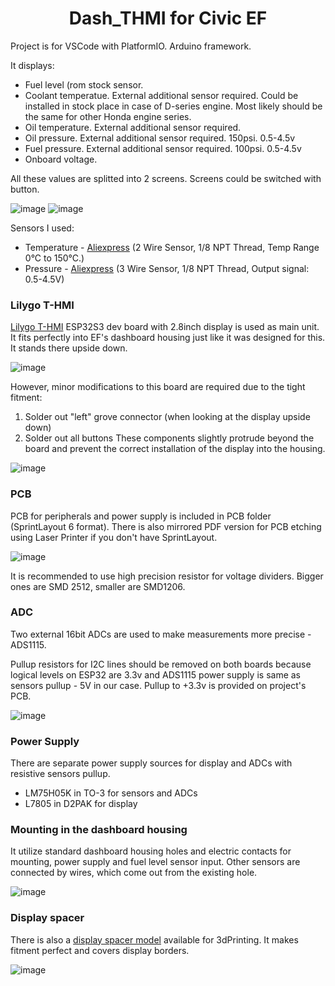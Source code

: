 <h1 align = "center"> Dash_THMI for Civic EF</h1>

Project is for VSCode with PlatformIO. 
Arduino framework.

It displays:
- Fuel level (rom stock sensor.
- Coolant temperatue. External additional sensor required. Could be installed in stock place in case of D-series engine. Most likely should be the same for other Honda engine series.
- Oil temperature. External additional sensor required.
- Oil pressure. External additional sensor required. 150psi. 0.5-4.5v
- Fuel pressure. External additional sensor required. 100psi. 0.5-4.5v
- Onboard voltage.

All these values are splitted into 2 screens. Screens could be switched with button.

![image](./readme_images/screen1.jpg) ![image](./readme_images/screen2.jpg)

Sensors I used:
- Temperature - [Aliexpress](https://www.aliexpress.com/item/32841863847.html) (2 Wire Sensor, 1/8 NPT Thread, Temp Range 0°C to 150°C.)
- Pressure - [Aliexpress](https://www.aliexpress.com/item/1005002854614444.html) (3 Wire Sensor, 1/8 NPT Thread, Output signal: 0.5-4.5V)

### Lilygo T-HMI

[Lilygo T-HMI](https://www.lilygo.cc/products/t-hmi) ESP32S3 dev board with 2.8inch display is used as main unit. It fits perfectly into EF's dashboard housing just like it was designed for this.
It stands there upside down.

![image](./readme_images/t_hmi.png)

However, minor modifications to this board are required due to the tight fitment:
1. Solder out "left" grove connector (when looking at the display upside down)
2. Solder out all buttons
These components slightly protrude beyond the board and prevent the correct installation of the display into the housing.

![image](./readme_images/solder_out.png)


### PCB

PCB for peripherals and power supply is included in PCB folder (SprintLayout 6 format). 
There is also mirrored PDF version for PCB etching using Laser Printer if you don't have SprintLayout.

![image](./readme_images/PCB.png)

It is recommended to use high precision resistor for voltage dividers. Bigger ones are SMD 2512, smaller are SMD1206.

### ADC

Two external 16bit ADCs are used to make measurements more precise - ADS1115.

Pullup resistors for I2C lines should be removed on both boards because logical levels on ESP32 are 3.3v and ADS1115 power supply is same as sensors pullup - 5V in our case. Pullup to +3.3v is provided on project's PCB.

![image](./readme_images/ADS1115.png)

### Power Supply

There are separate power supply sources for display and ADCs with resistive sensors pullup.
- LM75H05K in TO-3 for sensors and ADCs
- L7805 in D2PAK for display

### Mounting in the dashboard housing

It utilize standard dashboard housing holes and electric contacts for mounting, power supply and fuel level sensor input.
Other sensors are connected by wires, which come out from the existing hole. 

![image](./readme_images/mount_points.png)

### Display spacer
There is also a [display spacer model](./DisplaySpacer.stl) available for 3dPrinting. It makes fitment perfect and covers display borders.

![image](./readme_images/DisplaySpacer.png)
